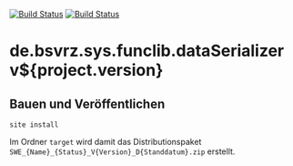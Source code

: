 [![Build Status](https://travis-ci.org/bitctrl/de.bsvrz.sys.funclib.dataSerializer.svg?branch=master)](https://travis-ci.org/bitctrl/de.bsvrz.sys.funclib.dataSerializer)
[![Build Status](https://api.bintray.com/packages/bitctrl/maven/de.bsvrz.sys.funclib.dataSerializer/images/download.svg)](https://bintray.com/bitctrl/maven/de.bsvrz.sys.funclib.dataSerializer)

de.bsvrz.sys.funclib.dataSerializer v${project.version}
==========================================


Bauen und Veröffentlichen
-------------------------

    site install

Im Ordner `target` wird damit das Distributionspaket
`SWE_{Name}_{Status}_V{Version}_D{Standdatum}.zip` erstellt.

